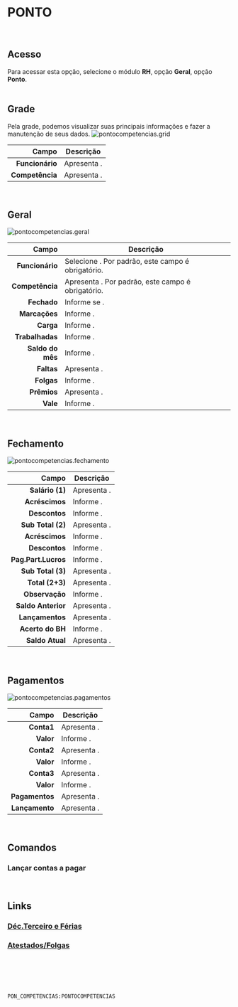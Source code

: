 # PONTO
<br>

## Acesso
Para acessar esta opção, selecione o módulo **RH**, opção **Geral**, opção **Ponto**.
<br>
<br>

## Grade
Pela grade, podemos visualizar suas principais informações e fazer a manutenção de seus dados.
![pontocompetencias.grid](https://raw.githubusercontent.com/netforcews/docs-erp/master/rh/imagens/pontocompetencias.grid.png)

Campo | Descrição
--:|---
**Funcionário** | Apresenta .
**Competência** | Apresenta .
<br>

## Geral
![pontocompetencias.geral](https://raw.githubusercontent.com/netforcews/docs-erp/master/rh/imagens/pontocompetencias.geral.png)

Campo | Descrição
--:|---
**Funcionário** | Selecione . Por padrão, este campo é obrigatório.
**Competência** | Apresenta . Por padrão, este campo é obrigatório.
**Fechado** | Informe se .
**Marcações** | Informe .
**Carga** | Informe .
**Trabalhadas** | Informe .
**Saldo do mês** | Informe .
**Faltas** | Apresenta .
**Folgas** | Informe .
**Prêmios** | Apresenta .
**Vale** | Informe .
<br>

## Fechamento
![pontocompetencias.fechamento](https://raw.githubusercontent.com/netforcews/docs-erp/master/rh/imagens/pontocompetencias.fechamento.png)

Campo | Descrição
--:|---
**Salário (1)** | Apresenta .
**Acréscimos** | Informe .
**Descontos** | Informe .
**Sub Total (2)** | Apresenta .
**Acréscimos** | Informe .
**Descontos** | Informe .
**Pag.Part.Lucros** | Informe .
**Sub Total (3)** | Apresenta .
**Total (2+3)** | Apresenta .
**Observação** | Informe .
**Saldo Anterior** | Apresenta .
**Lançamentos** | Apresenta .
**Acerto do BH** | Informe .
**Saldo Atual** | Apresenta .
<br>

## Pagamentos
![pontocompetencias.pagamentos](https://raw.githubusercontent.com/netforcews/docs-erp/master/rh/imagens/pontocompetencias.pagamentos.png)

Campo | Descrição
--:|---
**Conta1** | Apresenta .
**Valor** | Informe .
**Conta2** | Apresenta .
**Valor** | Informe .
**Conta3** | Apresenta .
**Valor** | Informe .
**Pagamentos** | Apresenta .
**Lançamento** | Apresenta .
<br>

## Comandos
### Lançar contas a pagar
<br>

## Links
### [Déc.Terceiro e Férias](/geral/decimoterceiroferias.md)
### [Atestados/Folgas](/geral/pontoatestados.md)
<br>
<br>
<br>
<br>

```PON_COMPETENCIAS:PONTOCOMPETENCIAS```
